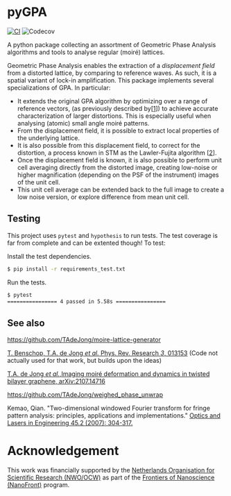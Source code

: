 # pyGPA

[![CI](https://github.com/TAdeJong/pyGPA/actions/workflows/ci.yaml/badge.svg)](https://github.com/TAdeJong/pyGPA/actions/workflows/ci.yaml)
![Codecov](https://img.shields.io/codecov/c/gh/TAdeJong/pyGPA)


A python package collecting an assortment of Geometric Phase Analysis algorithms and tools to analyse regular (moiré) lattices. 

Geometric Phase Analysis enables the extraction of a _displacement field_ from a distorted lattice, by comparing to reference waves. As such, it is a spatial variant of lock-in amplification. This package implements several specializations of GPA. In particular: 
- It extends the original GPA algorithm by optimizing over a range of reference vectors, (as previously described by\[[1](https://doi.org/10.1016/j.optlaseng.2005.10.012)\]) to achieve accurate characterization of larger distortions. This is especially useful when analysing (atomic) small angle moiré patterns.
- From the displacement field, it is possible to extract local properties of the underlying lattice.
- It is also possible from this displacement field, to correct for the distortion, a process known in STM as the Lawler-Fujita algorithm \[[2](https://doi.org/10.1038/nature09169)\].
- Once the displacement field is known, it is also possible to perform unit cell averaging directly from the distorted image, creating low-noise or higher magnification (depending on the PSF of the instrument) images of the unit cell.
- This unit cell average can be extended back to the full image to create a low noise version, or explore difference from mean unit cell.

## Testing

This project uses ``pytest`` and ``hypothesis`` to run tests. The test coverage is far from complete and can be extented though! To test:

Install the test dependencies.

```bash
$ pip install -r requirements_test.txt
```

Run the tests.

```bash
$ pytest
================ 4 passed in 5.58s ================
```


## See also

https://github.com/TAdeJong/moire-lattice-generator

[T. Benschop, T.A. de Jong _et al._ Phys. Rev. Research *3*, 013153](https://doi.org/10.1103/PhysRevResearch.3.013153) (Code not actually used for that work, but builds upon the ideas)

[T.A. de Jong _et al._,Imaging moiré deformation and dynamics in twisted bilayer graphene, arXiv:2107.14716](https://arxiv.org/abs/2107.14716)

https://github.com/TAdeJong/weighed_phase_unwrap

Kemao, Qian. "Two-dimensional windowed Fourier transform for fringe pattern analysis: principles, applications and implementations." [Optics and Lasers in Engineering 45.2 (2007): 304-317.](https://doi.org/10.1016/j.optlaseng.2005.10.012)

# Acknowledgement

This work was financially supported by the [Netherlands Organisation for Scientific Research (NWO/OCW)](https://www.nwo.nl/en/science-enw) as part of the [Frontiers of Nanoscience (NanoFront)](https://www.universiteitleiden.nl/en/research/research-projects/science/frontiers-of-nanoscience-nanofront) program.
